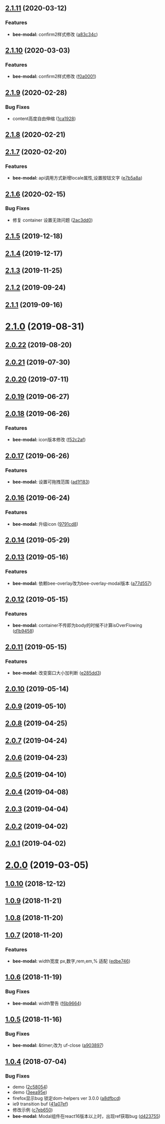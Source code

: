 <a name="2.1.11"></a>
## [2.1.11](https://github.com/tinper-bee/bee-modal/compare/v2.1.10...v2.1.11) (2020-03-12)


### Features

* **bee-modal:** confirm2样式修改 ([a83c34c](https://github.com/tinper-bee/bee-modal/commit/a83c34c))



<a name="2.1.10"></a>
## [2.1.10](https://github.com/tinper-bee/bee-modal/compare/v2.1.9...v2.1.10) (2020-03-03)


### Features

* **bee-modal:** confirm2样式修改 ([f0a0001](https://github.com/tinper-bee/bee-modal/commit/f0a0001))



<a name="2.1.9"></a>
## [2.1.9](https://github.com/tinper-bee/bee-modal/compare/v2.1.8...v2.1.9) (2020-02-28)


### Bug Fixes

* content高度自由伸缩 ([1ca1928](https://github.com/tinper-bee/bee-modal/commit/1ca1928))



<a name="2.1.8"></a>
## [2.1.8](https://github.com/tinper-bee/bee-modal/compare/v2.1.7...v2.1.8) (2020-02-21)



<a name="2.1.7"></a>
## [2.1.7](https://github.com/tinper-bee/bee-modal/compare/v2.1.6...v2.1.7) (2020-02-20)


### Features

* **bee-modal:** api调用方式新增locale属性,设置按钮文字 ([e7b5a8a](https://github.com/tinper-bee/bee-modal/commit/e7b5a8a))



<a name="2.1.6"></a>
## [2.1.6](https://github.com/tinper-bee/bee-modal/compare/v2.1.5...v2.1.6) (2020-02-15)


### Bug Fixes

* 修复 container 设置无效问题 ([2ac3dd0](https://github.com/tinper-bee/bee-modal/commit/2ac3dd0))



<a name="2.1.5"></a>
## [2.1.5](https://github.com/tinper-bee/bee-modal/compare/v2.1.4...v2.1.5) (2019-12-18)



<a name="2.1.4"></a>
## [2.1.4](https://github.com/tinper-bee/bee-modal/compare/v2.1.3...v2.1.4) (2019-12-17)



<a name="2.1.3"></a>
## [2.1.3](https://github.com/tinper-bee/bee-modal/compare/v2.1.2...v2.1.3) (2019-11-25)



<a name="2.1.2"></a>
## [2.1.2](https://github.com/tinper-bee/bee-modal/compare/v2.1.1...v2.1.2) (2019-09-24)



<a name="2.1.1"></a>
## [2.1.1](https://github.com/tinper-bee/bee-modal/compare/v2.1.0...v2.1.1) (2019-09-16)



<a name="2.1.0"></a>
# [2.1.0](https://github.com/tinper-bee/bee-modal/compare/v2.0.22...v2.1.0) (2019-08-31)



<a name="2.0.22"></a>
## [2.0.22](https://github.com/tinper-bee/bee-modal/compare/v2.0.21...v2.0.22) (2019-08-20)



<a name="2.0.21"></a>
## [2.0.21](https://github.com/tinper-bee/bee-modal/compare/v2.0.20...v2.0.21) (2019-07-30)



<a name="2.0.20"></a>
## [2.0.20](https://github.com/tinper-bee/bee-modal/compare/v2.0.19...v2.0.20) (2019-07-11)



<a name="2.0.19"></a>
## [2.0.19](https://github.com/tinper-bee/bee-modal/compare/v2.0.18...v2.0.19) (2019-06-27)



<a name="2.0.18"></a>
## [2.0.18](https://github.com/tinper-bee/bee-modal/compare/v2.0.17...v2.0.18) (2019-06-26)


### Features

* **bee-modal:** icon版本修改 ([f52c2af](https://github.com/tinper-bee/bee-modal/commit/f52c2af))



<a name="2.0.17"></a>
## [2.0.17](https://github.com/tinper-bee/bee-modal/compare/v2.0.16...v2.0.17) (2019-06-26)


### Features

* **bee-modal:** 设置可拖拽范围 ([ad1f183](https://github.com/tinper-bee/bee-modal/commit/ad1f183))



<a name="2.0.16"></a>
## [2.0.16](https://github.com/tinper-bee/bee-modal/compare/v2.0.14...v2.0.16) (2019-06-24)


### Features

* **bee-modal:** 升级icon ([9791cd8](https://github.com/tinper-bee/bee-modal/commit/9791cd8))



<a name="2.0.14"></a>
## [2.0.14](https://github.com/tinper-bee/bee-modal/compare/v2.0.13...v2.0.14) (2019-05-29)



<a name="2.0.13"></a>
## [2.0.13](https://github.com/tinper-bee/bee-modal/compare/v2.0.12...v2.0.13) (2019-05-16)


### Features

* **bee-modal:** 依赖bee-overlay改为bee-overlay-modal版本 ([a77d557](https://github.com/tinper-bee/bee-modal/commit/a77d557))



<a name="2.0.12"></a>
## [2.0.12](https://github.com/tinper-bee/bee-modal/compare/v2.0.11...v2.0.12) (2019-05-15)


### Features

* **bee-modal:** container不传即为body的时候不计算isOverFlowing ([d1b9458](https://github.com/tinper-bee/bee-modal/commit/d1b9458))



<a name="2.0.11"></a>
## [2.0.11](https://github.com/tinper-bee/bee-modal/compare/v2.0.10...v2.0.11) (2019-05-15)


### Features

* **bee-modal:** 改变窗口大小加判断 ([e285dd3](https://github.com/tinper-bee/bee-modal/commit/e285dd3))



<a name="2.0.10"></a>
## [2.0.10](https://github.com/tinper-bee/bee-modal/compare/v2.0.9...v2.0.10) (2019-05-14)



<a name="2.0.9"></a>
## [2.0.9](https://github.com/tinper-bee/bee-modal/compare/v2.0.8...v2.0.9) (2019-05-10)



<a name="2.0.8"></a>
## [2.0.8](https://github.com/tinper-bee/bee-modal/compare/v2.0.7...v2.0.8) (2019-04-25)



<a name="2.0.7"></a>
## [2.0.7](https://github.com/tinper-bee/bee-modal/compare/v2.0.6...v2.0.7) (2019-04-24)



<a name="2.0.6"></a>
## [2.0.6](https://github.com/tinper-bee/bee-modal/compare/v2.0.5...v2.0.6) (2019-04-23)



<a name="2.0.5"></a>
## [2.0.5](https://github.com/tinper-bee/bee-modal/compare/v2.0.4...v2.0.5) (2019-04-10)



<a name="2.0.4"></a>
## [2.0.4](https://github.com/tinper-bee/bee-modal/compare/v2.0.3...v2.0.4) (2019-04-08)



<a name="2.0.3"></a>
## [2.0.3](https://github.com/tinper-bee/bee-modal/compare/v2.0.2...v2.0.3) (2019-04-04)



<a name="2.0.2"></a>
## [2.0.2](https://github.com/tinper-bee/bee-modal/compare/v2.0.1...v2.0.2) (2019-04-02)



<a name="2.0.1"></a>
## [2.0.1](https://github.com/tinper-bee/bee-modal/compare/v2.0.0...v2.0.1) (2019-04-02)



<a name="2.0.0"></a>
# [2.0.0](https://github.com/tinper-bee/bee-modal/compare/v1.0.10...v2.0.0) (2019-03-05)



<a name="1.0.10"></a>
## [1.0.10](https://github.com/tinper-bee/bee-modal/compare/v1.0.9...v1.0.10) (2018-12-12)



<a name="1.0.9"></a>
## [1.0.9](https://github.com/tinper-bee/bee-modal/compare/v1.0.8...v1.0.9) (2018-11-21)



<a name="1.0.8"></a>
## [1.0.8](https://github.com/tinper-bee/bee-modal/compare/v1.0.7...v1.0.8) (2018-11-20)



<a name="1.0.7"></a>
## [1.0.7](https://github.com/tinper-bee/bee-modal/compare/v1.0.6...v1.0.7) (2018-11-20)


### Features

* **bee-modal:** width宽度 px,数字,rem,em,% 适配 ([edbe746](https://github.com/tinper-bee/bee-modal/commit/edbe746))



<a name="1.0.6"></a>
## [1.0.6](https://github.com/tinper-bee/bee-modal/compare/v1.0.5...v1.0.6) (2018-11-19)


### Bug Fixes

* **bee-modal:** width警告 ([f6b9664](https://github.com/tinper-bee/bee-modal/commit/f6b9664))



<a name="1.0.5"></a>
## [1.0.5](https://github.com/tinper-bee/bee-modal/compare/v1.0.4...v1.0.5) (2018-11-16)


### Bug Fixes

* **bee-modal:** &timer;改为 uf-close ([a903897](https://github.com/tinper-bee/bee-modal/commit/a903897))



<a name="1.0.4"></a>
## [1.0.4](https://github.com/tinper-bee/bee-modal/compare/a8dfbcd...v1.0.4) (2018-07-04)


### Bug Fixes

* demo ([2c58054](https://github.com/tinper-bee/bee-modal/commit/2c58054))
* demo ([3eea95e](https://github.com/tinper-bee/bee-modal/commit/3eea95e))
* firefox显示bug 锁定dom-helpers ver 3.0.0 ([a8dfbcd](https://github.com/tinper-bee/bee-modal/commit/a8dfbcd))
* ie9 transition buf ([41a07ef](https://github.com/tinper-bee/bee-modal/commit/41a07ef))
* 修改示例 ([c7eb650](https://github.com/tinper-bee/bee-modal/commit/c7eb650))
* **bee-modal:** Modal组件在react16版本以上时，出现ref获取bug ([d423755](https://github.com/tinper-bee/bee-modal/commit/d423755))



